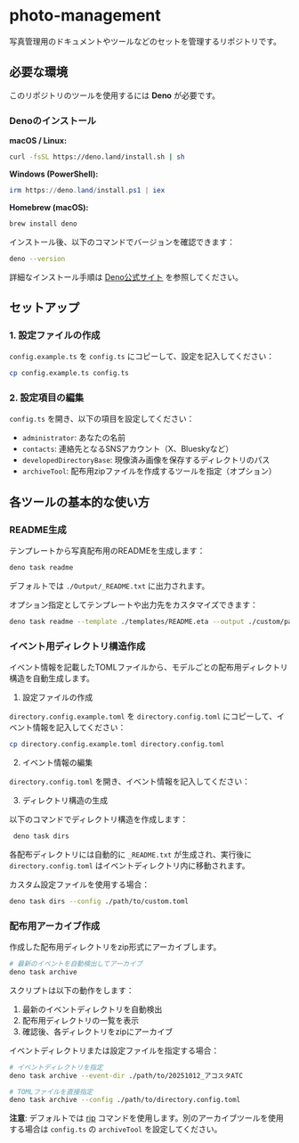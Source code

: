 # photo-management

写真管理用のドキュメントやツールなどのセットを管理するリポジトリです。

## 必要な環境

このリポジトリのツールを使用するには **Deno** が必要です。

### Denoのインストール

**macOS / Linux:**
```bash
curl -fsSL https://deno.land/install.sh | sh
```

**Windows (PowerShell):**
```powershell
irm https://deno.land/install.ps1 | iex
```

**Homebrew (macOS):**
```bash
brew install deno
```

インストール後、以下のコマンドでバージョンを確認できます：

```bash
deno --version
```

詳細なインストール手順は [Deno公式サイト](https://deno.land/) を参照してください。

## セットアップ

### 1. 設定ファイルの作成

`config.example.ts` を `config.ts` にコピーして、設定を記入してください：

```bash
cp config.example.ts config.ts
```

### 2. 設定項目の編集

`config.ts` を開き、以下の項目を設定してください：

- `administrator`: あなたの名前
- `contacts`: 連絡先となるSNSアカウント（X、Blueskyなど）
- `developedDirectoryBase`: 現像済み画像を保存するディレクトリのパス
- `archiveTool`: 配布用zipファイルを作成するツールを指定（オプション）

## 各ツールの基本的な使い方

### README生成

テンプレートから写真配布用のREADMEを生成します：

```bash
deno task readme
```

デフォルトでは `./Output/_README.txt` に出力されます。

オプション指定としてテンプレートや出力先をカスタマイズできます：

```bash
deno task readme --template ./templates/README.eta --output ./custom/path/README.txt
```

### イベント用ディレクトリ構造作成

イベント情報を記載したTOMLファイルから、モデルごとの配布用ディレクトリ構造を自動生成します。

1. 設定ファイルの作成

`directory.config.example.toml` を `directory.config.toml` にコピーして、イベント情報を記入してください：
```bash
cp directory.config.example.toml directory.config.toml
```

2. イベント情報の編集

`directory.config.toml` を開き、イベント情報を記入してください：

3. ディレクトリ構造の生成

以下のコマンドでディレクトリ構造を作成します：

```bash
 deno task dirs
```

各配布ディレクトリには自動的に `_README.txt` が生成され、実行後に `directory.config.toml` はイベントディレクトリ内に移動されます。

カスタム設定ファイルを使用する場合：

```bash
deno task dirs --config ./path/to/custom.toml
```

### 配布用アーカイブ作成

作成した配布用ディレクトリをzip形式にアーカイブします。

```bash
# 最新のイベントを自動検出してアーカイブ
deno task archive
```

スクリプトは以下の動作をします：
1. 最新のイベントディレクトリを自動検出
2. 配布用ディレクトリの一覧を表示
3. 確認後、各ディレクトリをzipにアーカイブ

イベントディレクトリまたは設定ファイルを指定する場合：

```bash
# イベントディレクトリを指定
deno task archive --event-dir ./path/to/20251012_アコスタATC

# TOMLファイルを直接指定
deno task archive --config ./path/to/directory.config.toml
```

**注意**: デフォルトでは [rip](https://github.com/hidari/rip-zip) コマンドを使用します。別のアーカイブツールを使用する場合は `config.ts` の `archiveTool` を設定してください。
